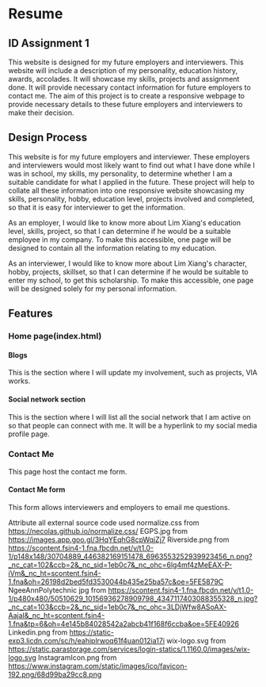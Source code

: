 # Resume
## ID Assignment 1
This website is designed for my future employers and interviewers. This website will include a description of my personality, education history, awards, accolades. It will showcase my skills, projects and assignment done. It will provide necessary contact information for future employers to contact me. The aim of this project is to create a responsive webpage to provide necessary details to these future employers and interviewers to make their decision.

## Design Process
This website is for my future employers and interviewer. These employers and interviewers would most likely want to find out what I have done while I was in school, my skills, my personality, to determine
whether I am a suitable candidate for what I applied in the future. These project will help to collate all these information into one responsive website showcasing my skills, personality, hobby, education level, projects involved and completed, so that it is easy for interviewer to get the information.

As an employer, I would like to know more about Lim Xiang's education level, skills, project, so that I can determine if he would be a suitable employee in my company.
To make this accessible, one page will be designed to contain all the information relating to my education.

As an interviewer, I would like to know more about Lim Xiang's character, hobby, projects, skillset, so that I can determine if he would be suitable to enter my school, to get this scholarship.
To make this accessible, one page will be designed solely for my personal information.
## Features
### Home page(index.html)
#### Blogs
This is the section where I will update my involvement, such as projects, VIA works.
#### Social network section
This is the section where I will list all the social network that I am active on so that people can connect with me. It will be a hyperlink to my social media profile page.
### Contact Me
This page host the contact me form.
#### Contact Me form
This form allows interviewers and employers to email me questions.


Attribute all external source code used
normalize.css from https://necolas.github.io/normalize.css/
EGPS.jpg from https://images.app.goo.gl/3HqYEqhG8cpWqjZj7
Riverside.png from https://scontent.fsin4-1.fna.fbcdn.net/v/t1.0-1/p148x148/30704889_446382169151478_6963553252939923456_n.png?_nc_cat=102&ccb=2&_nc_sid=1eb0c7&_nc_ohc=6lg4mf4zMeEAX-P-iVm&_nc_ht=scontent.fsin4-1.fna&oh=26198d2bed5fd3530044b435e25ba57c&oe=5FE5879C
NgeeAnnPolytechnic jpg from https://scontent.fsin4-1.fna.fbcdn.net/v/t1.0-1/p480x480/50510629_10156936278909798_4347117403088355328_n.jpg?_nc_cat=103&ccb=2&_nc_sid=1eb0c7&_nc_ohc=3LDjWfw8ASoAX-AajaI&_nc_ht=scontent.fsin4-1.fna&tp=6&oh=4e145b84028542a2abcb41f168f6ccba&oe=5FE40926
Linkedin.png from https://static-exp3.licdn.com/sc/h/eahiplrwoq61f4uan012ia17i
wix-logo.svg from https://static.parastorage.com/services/login-statics/1.1160.0/images/wix-logo.svg
InstagramIcon.png from https://www.instagram.com/static/images/ico/favicon-192.png/68d99ba29cc8.png